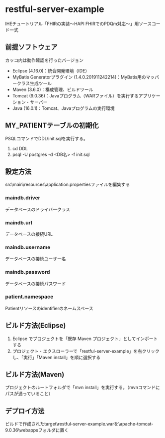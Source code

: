 # restful-server-example
IHEチュートリアル「FHIRの実装～HAPI FHIRでのPDQm対応～」用ソースコード一式

## 前提ソフトウェア
カッコ内は動作確認を行ったバージョン
- Eclipse (4.16.0)：統合開発環境（IDE）
- MyBatis Generatorプラグイン (1.4.0.201911242214)：MyBatis用のマッパークラス生成ツール
- Maven (3.6.0)：構成管理、ビルドツール
- Tomcat (9.0.36)：Javaプログラム（WARファイル）を実行するアプリケーション・サーバー
- Java (16.0.1)：Tomcat、Javaプログラムの実行環境

## MY_PATIENTテーブルの初期化
PSQLコマンドでDDL\init.sqlを実行する。

1. cd DDL
2. psql -U postgres -d <DB名> -f init.sql

## 設定方法
src\main\resources\application.propertiesファイルを編集する

### maindb.driver
データベースのドライバ―クラス

### maindb.url
データベースの接続URL

### maindb.username
データベースの接続ユーザー名

### maindb.password
データベースの接続パスワード

### patient.namespace
Patientリソースのidentifierのネームスペース

## ビルド方法(Eclipse)
1. Eclipse でプロジェクトを「既存 Maven プロジェクト」としてインポートする
2. プロジェクト・エクスローラーで「restful-server-example」を右クリックし、「実行」「Maven install」を順に選択する

## ビルド方法(Maven)
プロジェクトのルートフォルダで「mvn install」を実行する。（mvnコマンドにパスが通っていること）

## デプロイ方法
ビルドで作成されたtarget\restful-server-example.warを\apache-tomcat-9.0.36\webappsフォルダに置く
